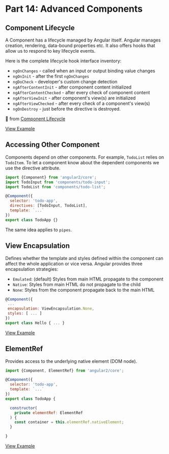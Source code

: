 # Part 14: Advanced Components

## Component Lifecycle

A Component has a lifecycle managed by Angular itself. Angular manages creation, rendering, data-bound properties etc. It also offers hooks that allow us to respond to key lifecycle events.

Here is the complete lifecycle hook interface inventory:

- `ngOnChanges` - called when an input or output binding value changes
- `ngOnInit` - after the first `ngOnChanges`
- `ngDoCheck` - developer's custom change detection
- `ngAfterContentInit` - after component content initialized
- `ngAfterContentChecked` - after every check of component content
- `ngAfterViewInit` - after component's view(s) are initialized
- `ngAfterViewChecked` - after every check of a component's view(s)
- `ngOnDestroy` - just before the directive is destroyed.

🔗 from [Component Lifecycle](https://angular.io/docs/ts/latest/guide/lifecycle-hooks.html)

[View Example](http://plnkr.co/edit/0fuHvJn8SFm8sE0C33F0?p=preview)


## Accessing Other Component

Components depend on other components. For example, `TodoList` relies on `TodoItem`. To let a component know about the dependent components we use the directive attribute.

```js
import {Component} from 'angular2/core';
import TodoInput from 'components/todo-input';
import TodoList from 'components/todo-list';

@Component({
  selector: 'todo-app',
  directives: [TodoInput, TodoList],
  template: `...`
})
export class TodoApp {}
```

The same idea applies to `pipes`.


## View Encapsulation

Defines whether the template and styles defined within the component can affect the whole application or vice versa. Angular provides three encapsulation strategies:

- `Emulated`: (default) Styles from main HTML propagate to the component
- `Native`: Styles from main HTML do not propagate to the child
- `None`: Styles from the component propagate back to the main HTML

 ```js
@Component({
  ...
  encapsulation: ViewEncapsulation.None,
  styles: [ ... ]
})
export class Hello { ... }
 ```

[View Example](http://plnkr.co/edit/xTAqeN5jnf5KEFUARtAL?p=preview)


## ElementRef

Provides access to the underlying native element (DOM node).

```js
import {Component, ElementRef} from 'angular2/core';

@Component({
  selector: 'todo-app',
  template: `...`
})
export class TodoApp {

  constructor(
    private elementRef: ElementRef
  ) {
    const container = this.elementRef.nativeElement;
  }

}
```

[View Example](http://plnkr.co/edit/QkNbKQh6ya1WX0YdUahX?p=preview)